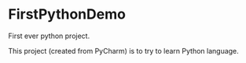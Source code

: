 # FirstPythonDemo
First ever python project.

This project (created from PyCharm) is to try to learn Python language.
